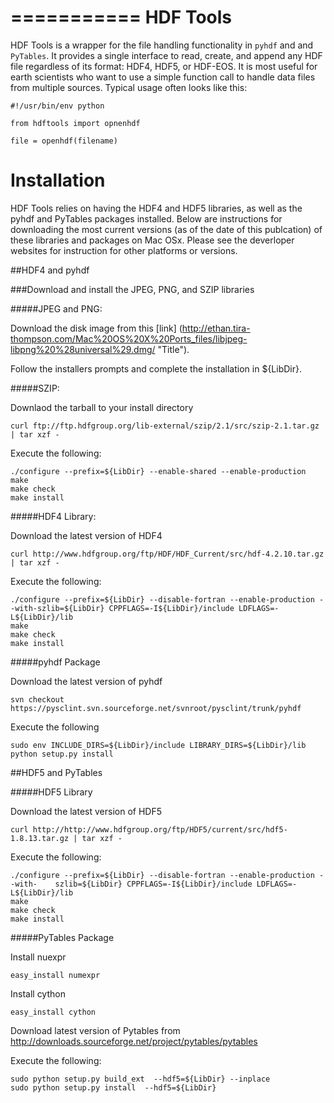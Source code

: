 ===========
HDF Tools
===========

HDF Tools is a wrapper for the file handling functionality in `pyhdf` and and `PyTables`.  It provides a single interface to read, create, and append any HDF file regardless of its format: HDF4, HDF5, or HDF-EOS.
It is most useful for earth scientists who want to use a simple function call to handle data files from multiple sources. Typical usage
often looks like this:

    #!/usr/bin/env python

    from hdftools import opnenhdf

    file = openhdf(filename)


Installation
=========

HDF Tools relies on having the HDF4 and HDF5 libraries, as well as the pyhdf and PyTables packages installed. Below are instructions for downloading the most current versions (as of the date of this publcation) of these libraries and packages on Mac OSx.  Please see the deverloper websites for instruction for other platforms or versions.

##HDF4 and pyhdf

###Download and install the JPEG, PNG, and SZIP libraries

#####JPEG and PNG:

Download the disk image from this [link] (http://ethan.tira-thompson.com/Mac%20OS%20X%20Ports_files/libjpeg-libpng%20%28universal%29.dmg/ "Title").

Follow the installers prompts and complete the installation in ${LibDir}.

#####SZIP:

Downlaod the tarball to your install directory

	curl ftp://ftp.hdfgroup.org/lib-external/szip/2.1/src/szip-2.1.tar.gz | tar xzf -

Execute the following:

	./configure --prefix=${LibDir} --enable-shared --enable-production
	make
	make check
	make install

#####HDF4 Library:

Download the latest version of HDF4

	curl http://www.hdfgroup.org/ftp/HDF/HDF_Current/src/hdf-4.2.10.tar.gz | tar xzf -

Execute the following:

	./configure --prefix=${LibDir} --disable-fortran --enable-production --with-szlib=${LibDir} CPPFLAGS=-I${LibDir}/include LDFLAGS=-L${LibDir}/lib
	make
	make check
	make install

#####pyhdf Package

Download the latest version of pyhdf

	svn checkout https://pysclint.svn.sourceforge.net/svnroot/pysclint/trunk/pyhdf

Execute the following

	sudo env INCLUDE_DIRS=${LibDir}/include LIBRARY_DIRS=${LibDir}/lib python setup.py install

##HDF5 and PyTables	

#####HDF5 Library

Download the latest version of HDF5

	curl http://http://www.hdfgroup.org/ftp/HDF5/current/src/hdf5-1.8.13.tar.gz | tar xzf -

Execute the following:

	./configure --prefix=${LibDir} --disable-fortran --enable-production --with-	szlib=${LibDir} CPPFLAGS=-I${LibDir}/include LDFLAGS=-L${LibDir}/lib
	make
	make check
	make install

#####PyTables Package

Install nuexpr

	easy_install numexpr

Install cython

	easy_install cython

Download latest version of Pytables from http://downloads.sourceforge.net/project/pytables/pytables 

Execute the following:

	sudo python setup.py build_ext  --hdf5=${LibDir} --inplace
	sudo python setup.py install  --hdf5=${LibDir}

